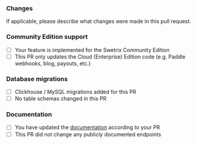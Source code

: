 ### Changes

If applicable, please describe what changes were made in this pull request.

### Community Edition support
- [ ] Your feature is implemented for the Swetrix Community Edition
- [ ] This PR only updates the Cloud (Enterprise) Edition code (e.g. Paddle webhooks, blog, payouts, etc.)

### Database migrations
- [ ] Clickhouse / MySQL migrations added for this PR
- [ ] No table schemas changed in this PR

### Documentation
- [ ] You have updated the [documentation](https://github.com/swetrix/docs) according to your PR
- [ ] This PR did not change any publicly documented endpoints
